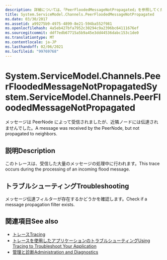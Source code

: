 ```yaml
---
description: 詳細については、「PeerFloodedMessageNotPropagated」を参照してください。
title: System.ServiceModel.Channels.PeerFloodedMessageNotPropagated
ms.date: 03/30/2017
ms.assetid: a99275b9-4975-4899-8e21-594ba552f981
ms.openlocfilehash: 4a5eb427bfa7952c30294c9a2396bc64111676ef
ms.sourcegitcommit: ddf7edb67715a5b9a45e3dd44536dabc153c1de0
ms.translationtype: MT
ms.contentlocale: ja-JP
ms.lasthandoff: 02/06/2021
ms.locfileid: "99769768"
---
```

# <a name="systemservicemodelchannelspeerfloodedmessagenotpropagated"></a><span data-ttu-id="bff6d-103">System.ServiceModel.Channels.PeerFloodedMessageNotPropagated</span><span class="sxs-lookup"><span data-stu-id="bff6d-103">System.ServiceModel.Channels.PeerFloodedMessageNotPropagated</span></span>

<span data-ttu-id="bff6d-104">メッセージは PeerNode によって受信されましたが、近隣ノードには伝達されませんでした。</span><span class="sxs-lookup"><span data-stu-id="bff6d-104">A message was received by the PeerNode, but not propagated to neighbors.</span></span>  
  
## <a name="description"></a><span data-ttu-id="bff6d-105">説明</span><span class="sxs-lookup"><span data-stu-id="bff6d-105">Description</span></span>  

 <span data-ttu-id="bff6d-106">このトレースは、受信した大量のメッセージの処理中に行われます。</span><span class="sxs-lookup"><span data-stu-id="bff6d-106">This trace occurs during the processing of an incoming flood message.</span></span>  
  
## <a name="troubleshooting"></a><span data-ttu-id="bff6d-107">トラブルシューティング</span><span class="sxs-lookup"><span data-stu-id="bff6d-107">Troubleshooting</span></span>  

 <span data-ttu-id="bff6d-108">メッセージ伝達フィルターが存在するかどうかを確認します。</span><span class="sxs-lookup"><span data-stu-id="bff6d-108">Check if a message propagation filter exists.</span></span>  
  
## <a name="see-also"></a><span data-ttu-id="bff6d-109">関連項目</span><span class="sxs-lookup"><span data-stu-id="bff6d-109">See also</span></span>

- [<span data-ttu-id="bff6d-110">トレース</span><span class="sxs-lookup"><span data-stu-id="bff6d-110">Tracing</span></span>](index.md)
- [<span data-ttu-id="bff6d-111">トレースを使用したアプリケーションのトラブルシューティング</span><span class="sxs-lookup"><span data-stu-id="bff6d-111">Using Tracing to Troubleshoot Your Application</span></span>](using-tracing-to-troubleshoot-your-application.md)
- [<span data-ttu-id="bff6d-112">管理と診断</span><span class="sxs-lookup"><span data-stu-id="bff6d-112">Administration and Diagnostics</span></span>](../index.md)

